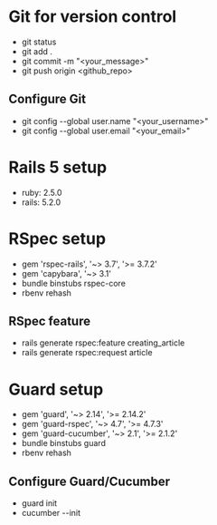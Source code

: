 # Git for version control

- git status
- git add .
- git commit -m "<your_message>"
- git push origin <github_repo>

## Configure Git

- git config --global user.name "<your_username>"
- git config --global user.email "<your_email>"

# Rails 5 setup

- ruby: 2.5.0
- rails: 5.2.0

# RSpec setup
- gem 'rspec-rails', '~> 3.7', '>= 3.7.2'
- gem 'capybara', '~> 3.1'
- bundle binstubs rspec-core
- rbenv rehash

## RSpec feature
- rails generate rspec:feature creating_article
- rails generate rspec:request article

# Guard setup
- gem 'guard', '~> 2.14', '>= 2.14.2'
- gem 'guard-rspec', '~> 4.7', '>= 4.7.3'
- gem 'guard-cucumber', '~> 2.1', '>= 2.1.2'
- bundle binstubs guard
- rbenv rehash

## Configure Guard/Cucumber
- guard init
- cucumber --init
